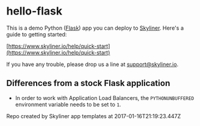 # hello-flask

This is a demo Python ([Flask](http://flask.pocoo.org/)) app you can deploy to [Skyliner](https://www.skyliner.io). Here's a guide to getting started:

[https://www.skyliner.io/help/quick-start](https://www.skyliner.io/help/quick-start)

If you have any trouble, please drop us a line at [support@skyliner.io](mailto:support@skyliner.io?Subject=Help%20with%20hello-flask).

## Differences from a stock Flask application

* In order to work with Application Load Balancers, the `PYTHONUNBUFFERED`
  environment variable needs to be set to `1`.

Repo created by Skyliner app templates at 2017-01-16T21:19:23.447Z